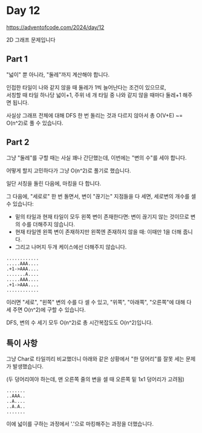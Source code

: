 # Day 12

https://adventofcode.com/2024/day/12

2D 그래프 문제입니다

## Part 1

"넓이" 뿐 아니라, "둘레"까지 계산해야 합니다.

인접한 타일이 나와 같지 않을 때 둘레가 1씩 늘어난다는 조건이 있으므로,  
서칭할 때 타일 하나당 넓이+1, 주위 네 개 타일 중 나와 같지 않을 때마다 둘레+1 해주면 됩니다.

사실상 그래프 전체에 대해 DFS 한 번 돌리는 것과 다르지 않아서 총 O(V+E) ~= O(n^2)로 풀 수 있습니다.

## Part 2

그냥 "둘레"를 구할 때는 사실 꽤나 간단했는데, 이번에는 "변의 수"를 세야 합니다.

어떻게 할지 고민하다가 그냥 O(n^2)로 풀기로 했습니다.

일단 서칭을 돌린 다음에, 마킹을 다 합니다.

그 다음에, "세로로" 한 번 돌면서, 변이 "끊기는" 지점들을 다 세면, 세로변의 개수를 셀 수 있습니다:

- 밑의 타일과 현재 타일이 모두 왼쪽 변이 존재한다면: 변이 끊기지 않는 것이므로 변의 수를 더해주지 않습니다.
- 현재 타일엔 왼쪽 변이 존재하지만 왼쪽엔 존재하지 않을 때: 이때만 1을 더해 줍니다.
- 그리고 나머지 두개 케이스에선 더해주지 않습니다.

```
............
.....AAA....
.+1->AAA....
.......A....
.....AAA....
.+1->AAA....
............
```

이러면 "세로", "왼쪽" 변의 수를 다 셀 수 있고,
"위쪽", "아래쪽", "오른쪽"에 대해 다 세 주면 O(n^2)에 구할 수 있습니다.

DFS, 변의 수 세기 모두 O(n^2)로 총 시간복잡도도 O(n^2)입니다.

## 특이 사항

그냥 Char로 타일끼리 비교했더니 아래와 같은 상황에서 "한 덩어리"를 잘못 세는 문제가 발생했습니다.

(두 덩어리여야 하는데, 맨 오른쪽 줄의 변을 셀 때 오른쪽 밑 1x1 덩어리가 고려됨)

```
.......
..AAA..
..A....
..A.A..
.......
```

이에 넓이를 구하는 과정에서 '.'으로 마킹해주는 과정을 더했습니다.
